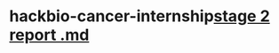 # hackbio-cancer-internship[stage 2 report .md](https://github.com/user-attachments/files/17003564/stage.2.report.md)
